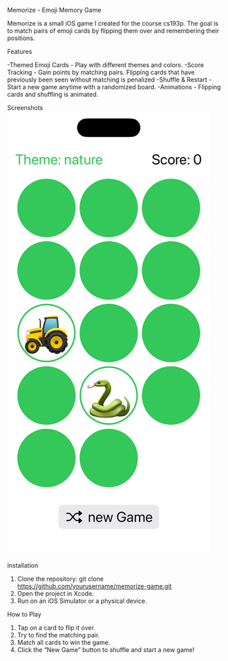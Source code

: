 Memorize - Emoji Memory Game

Memorize is a small iOS game I created for the course cs193p. The goal is to match pairs of emoji cards by flipping them over and remembering their positions.

Features

-Themed Emoji Cards - Play with different themes and colors.
-Score Tracking - Gain points by matching pairs. Flipping cards that have previously been seen without matching is penalized
-Shuffle & Restart - Start a new game anytime with a randomized board.
-Animations - Flipping cards and shuffling is animated.

Screenshots
    ![Description](images/memorize_screenshot.png)

Installation
    
1.    Clone the repository: git clone https://github.com/yourusername/memorize-game.git
2.    Open the project in Xcode.
3.    Run on an iOS Simulator or a physical device.

How to Play

1.    Tap on a card to flip it over.
2.    Try to find the matching pair.
3.    Match all cards to win the game.
4.    Click the “New Game” button to shuffle and start a new game!

